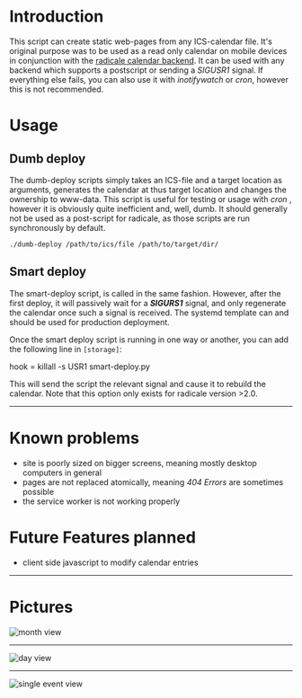 # Introduction
This script can create static web-pages from any ICS-calendar file. It's original purpose was to be used as a read only calendar on mobile devices in conjunction with the [radicale calendar backend](https://radicale.org/). It can be used with any backend which supports a postscript or sending a *SIGUSR1* signal. If everything else fails, you can also use it with *inotifywatch* or *cron*, however this is not recommended.

# Usage
## Dumb deploy
The dumb-deploy scripts simply takes an ICS-file and a target location as arguments, generates the calendar at thus target location and changes the ownership to www-data. This script is useful for testing or usage with *cron* , however it is obviously quite inefficient and, well, dumb. It should generally not be used as a post-script for radicale, as those scripts are run synchronously by default.

    ./dumb-deploy /path/to/ics/file /path/to/target/dir/

## Smart deploy
The smart-deploy script, is called in the same fashion. However, after the first deploy, it will passively wait for a ***SIGURS1*** signal, and only regenerate the calendar once such a signal is received. The systemd template can and should be used for production deployment.

Once the smart deploy script is running in one way or another, you can add the following line in ``[storage]``:

   hook = killall -s USR1 smart-deploy.py

This will send the script the relevant signal and cause it to rebuild the calendar. Note that this option only exists for radicale version >2.0.

---

# Known problems
* site is poorly sized on bigger screens, meaning mostly desktop computers in general
* pages are not replaced atomically, meaning *404 Errors* are sometimes possible
* the service worker is not working properly

# Future Features planned
* client side javascript to modify calendar entries

---

# Pictures
![month view](https://media.atlantishq.de/month-view.png)

---

![day view](https://media.atlantishq.de/day-view.png)

---

![single event view](https://media.atlantishq.de/event-view.png)



